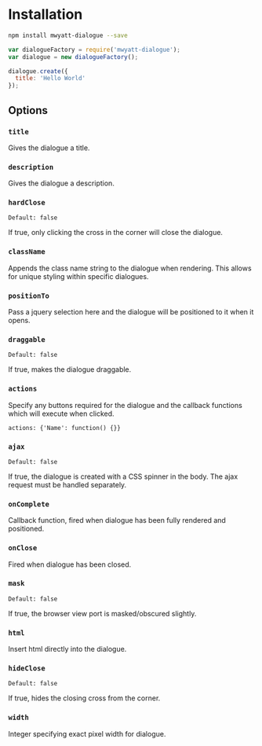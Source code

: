 # Installation
```bash
npm install mwyatt-dialogue --save
```
```javascript
var dialogueFactory = require('mwyatt-dialogue');
var dialogue = new dialogueFactory();

dialogue.create({
  title: 'Hello World'
});
```

## Options
### `title`
Gives the dialogue a title.
### `description`
Gives the dialogue a description.
### `hardClose`
`Default: false`

If true, only clicking the cross in the corner will close the dialogue.
### `className`
Appends the class name string to the dialogue when rendering. This allows for unique styling within specific dialogues.
### `positionTo`
Pass a jquery selection here and the dialogue will be positioned to it when it opens.
### `draggable`
`Default: false`

If true, makes the dialogue draggable.
### `actions`
Specify any buttons required for the dialogue and the callback functions which will execute when clicked.
```
actions: {'Name': function() {}}
```
### `ajax`
`Default: false`

If true, the dialogue is created with a CSS spinner in the body. The ajax request must be handled separately.

### `onComplete`
Callback function, fired when dialogue has been fully rendered and positioned.
### `onClose`
Fired when dialogue has been closed.
### `mask`
`Default: false`

If true, the browser view port is masked/obscured slightly.
### `html`
Insert html directly into the dialogue.
### `hideClose`
`Default: false`

If true, hides the closing cross from the corner.
### `width`
Integer specifying exact pixel width for dialogue.
